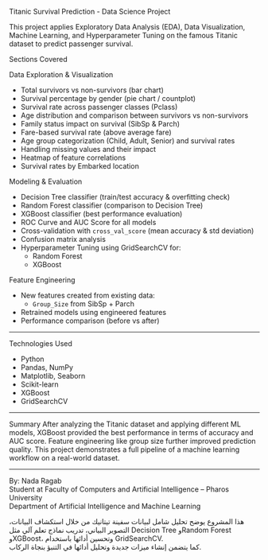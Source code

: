 Titanic Survival Prediction - Data Science Project

This project applies Exploratory Data Analysis (EDA), Data Visualization, Machine Learning, and Hyperparameter Tuning on the famous Titanic dataset to predict passenger survival.

Sections Covered

Data Exploration & Visualization
- Total survivors vs non-survivors (bar chart)
- Survival percentage by gender (pie chart / countplot)
- Survival rate across passenger classes (Pclass)
- Age distribution and comparison between survivors vs non-survivors
- Family status impact on survival (SibSp & Parch)
- Fare-based survival rate (above average fare)
- Age group categorization (Child, Adult, Senior) and survival rates
- Handling missing values and their impact
- Heatmap of feature correlations
- Survival rates by Embarked location

Modeling & Evaluation
- Decision Tree classifier (train/test accuracy & overfitting check)
- Random Forest classifier (comparison to Decision Tree)
- XGBoost classifier (best performance evaluation)
- ROC Curve and AUC Score for all models
- Cross-validation with `cross_val_score` (mean accuracy & std deviation)
- Confusion matrix analysis
- Hyperparameter Tuning using GridSearchCV for:
  - Random Forest
  - XGBoost

Feature Engineering
- New features created from existing data:
  - `Group_Size` from SibSp + Parch
- Retrained models using engineered features
- Performance comparison (before vs after)

---

Technologies Used
- Python
- Pandas, NumPy
- Matplotlib, Seaborn
- Scikit-learn
- XGBoost
- GridSearchCV

---

Summary
After analyzing the Titanic dataset and applying different ML models, XGBoost provided the best performance in terms of accuracy and AUC score. Feature engineering like group size further improved prediction quality. This project demonstrates a full pipeline of a machine learning workflow on a real-world dataset.

---

By: Nada Ragab  
Student at Faculty of Computers and Artificial Intelligence – Pharos University  
Department of Artificial Intelligence and Machine Learning  

هذا المشروع يوضح تحليل شامل لبيانات سفينة تيتانيك من خلال استكشاف البيانات، التصوير البياني، تدريب نماذج تعلم آلي مثل Decision Tree وRandom Forest وXGBoost، وتحسين أدائها باستخدام GridSearchCV.  
كما يتضمن إنشاء ميزات جديدة وتحليل أدائها في التنبؤ بنجاة الركاب.

